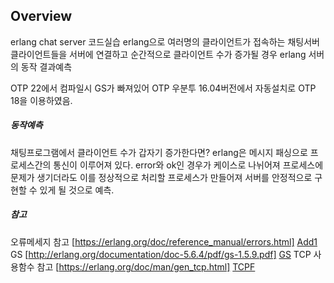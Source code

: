 ## Overview
erlang chat server 코드실습
erlang으로 여러명의 클라이언트가 접속하는 채팅서버 클라이언트들을 서버에 연결하고 순간적으로 클라이언트 수가 증가될 경우 erlang 서버의 동작 결과예측 

OTP 22에서 컴파일시 GS가 빠져있어 OTP 우분투 16.04버전에서 자동설치로 OTP 18을 이용하였음.

##### 동작예측
채팅프로그램에서 클라이언트 수가 갑자기 증가한다면?
erlang은 메시지 패싱으로 프로세스간의 통신이 이루어져 있다. error와 ok인 경우가 케이스로 나뉘어져 프로세스에 문제가 생기더라도 이를 정상적으로 처리할 프로세스가 만들어져 서버를 안정적으로 구현할 수 있게 될 것으로 예측.

##### 참고
오류메세지 참고 [https://erlang.org/doc/reference_manual/errors.html] [Add1]
GS [http://erlang.org/documentation/doc-5.6.4/pdf/gs-1.5.9.pdf] [GS]
TCP 사용함수 참고 [https://erlang.org/doc/man/gen_tcp.html] [TCPF]

[Add1]: <https://erlang.org/doc/reference_manual/errors.html>
[GS]: <http://erlang.org/documentation/doc-5.6.4/pdf/gs-1.5.9.pdf>
[TCPF]: <https://erlang.org/doc/man/gen_tcp.html>
